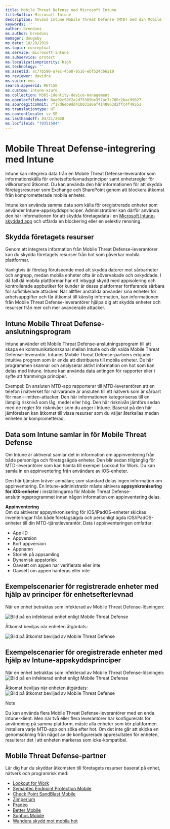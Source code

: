 ```yaml
---
title: Mobile Threat Defense med Microsoft Intune
titleSuffix: Microsoft Intune
description: Använd Intune Mobile Threat Defense (MTD) med din Mobile Threat Defense-partner för att skydda åtkomsten till företagsresurser baserat på enhetsrisken.
keywords: ''
author: brenduns
ms.author: brenduns
manager: dougeby
ms.date: 10/29/2019
ms.topic: conceptual
ms.service: microsoft-intune
ms.subservice: protect
ms.localizationpriority: high
ms.technology: ''
ms.assetid: ac77b590-a7ec-45a0-9516-ebf5243b6210
ms.reviewer: davidra
ms.suite: ems
search.appverid: MET150
ms.custom: intune-azure
ms.collection: M365-identity-device-management
ms.openlocfilehash: 0aa02c58f2a2d75389be357ac7c700c2bac99027
ms.sourcegitcommit: 7f17d6eb9dd41b031a6af4148863d2ffc4f49551
ms.translationtype: HT
ms.contentlocale: sv-SE
ms.lasthandoff: 04/21/2020
ms.locfileid: "79351584"
---
```

# <a name="mobile-threat-defense-integration-with-intune"></a>Mobile Threat Defense-integrering med Intune

Intune kan integrera data från en Mobile Threat Defense-leverantör som informationskälla för enhetsefterlevnadsprinciper samt enhetsregler för villkorsstyrd åtkomst. Du kan använda den här informationen för att skydda företagsresurser som Exchange och SharePoint genom att blockera åtkomst från komprometterade mobila enheter.

Intune kan använda samma data som källa för oregistrerade enheter som använder Intune-appskyddsprinciper. Administratörer kan därför använda den här informationen för att skydda företagsdata i en [Microsoft Intune-skyddad app](../apps/apps-supported-intune-apps.md) och utfärda en blockering eller en selektiv rensning.

## <a name="protect-corporate-resources"></a>Skydda företagets resurser

Genom att integrera information från Mobile Threat Defense-leverantörer kan du skydda företagets resurser från hot som påverkar mobila plattformar.  

Vanligtvis är företag förutseende med att skydda datorer mot sårbarheter och angrepp, medan mobila enheter ofta är oövervakade och oskyddade. I då fall då mobila plattformar har ett inbyggt skydd med appisolering och kontrollerade appbutiker för kunder är dessa plattformar fortfarande sårbara för sofistikerade attacker. När alltfler anställda använder sina enheter för arbetsuppgifter och får åtkomst till känslig information, kan informationen från Mobile Threat Defense-leverantörer hjälpa dig att skydda enheter och resurser från mer och mer avancerade attacker.

## <a name="intune-mobile-threat-defense-connectors"></a>Intune Mobile Threat Defense-anslutningsprogram

Intune använder ett Mobile Threat Defense-anslutningsprogram till att skapa en kommunikationskanal mellan Intune och din valda Mobile Threat Defense-leverantör. Intunes Mobile Threat Defense-partners erbjuder intuitiva program som är enkla att distribuera till mobila enheter. De här programmen skannar och analyserar aktivt information om hot som kan delas med Intune. Intune kan använda data antingen för rapporter eller i syfte att framtvinga principer.

Exempel: En ansluten MTD-app rapporterar till MTD-leverantören att en telefon i nätverket för närvarande är ansluten till ett nätverk som är sårbart för man-i-mitten-attacker. Den här informationen kategoriseras till en lämplig risknivå som låg, medel eller hög. Den här risknivån jämförs sedan med de regler för risknivåer som du anger i Intune. Baserat på den här jämförelsen kan åtkomst till vissa resurser som du väljer återkallas medan enheten är komprometterad.

## <a name="data-that-intune-collects-for-mobile-threat-defense"></a>Data som Intune samlar in för Mobile Threat Defense

Om Intune är aktiverat samlar det in information om appinventering från både personliga och företagsägda enheter. Den blir sedan tillgänglig för MTD-leverantörer som kan hämta till exempel Lookout for Work. Du kan samla in en appinventering från användare av iOS-enheter.

Den här tjänsten kräver anmälan; som standard delas ingen information om appinventering. En Intune-administratör måste aktivera **appsynkronisering för iOS-enheter** i inställningarna för Mobile Threat Defense-anslutningsprogrammet innan någon information om appinventering delas.

**Appinventering**  
Om du aktiverar appsynkronisering för iOS/iPadOS-enheter skickas inventeringar från både företagsägda och personligt ägda iOS/iPadOS-enheter till din MTD-tjänstleverantör. Data i appinventeringen omfattar:

- App-ID
- Appversion
- Kort appversion
- Appnamn
- Storlek på appsamling
- Dynamisk appstorlek
- Oavsett om appen har verifierats eller inte
- Oavsett om appen hanteras eller inte

## <a name="sample-scenarios-for-enrolled-devices-using-device-compliance-policies"></a>Exempelscenarier för registrerade enheter med hjälp av principer för enhetsefterlevnad

När en enhet betraktas som infekterad av Mobile Threat Defense-lösningen:

![Bild på en infekterad enhet enligt Mobile Threat Defense](./media/mobile-threat-defense/MTD-image-1.png)

Åtkomst beviljas när enheten åtgärdats:

![Bild på åtkomst beviljad av Mobile Threat Defense](./media/mobile-threat-defense/MTD-image-2.png)

## <a name="sample-scenarios-for-unenrolled-devices-using-intune-app-protection-policies"></a>Exempelscenarier för oregistrerade enheter med hjälp av Intune-appskyddsprinciper

När en enhet betraktas som infekterad av Mobile Threat Defense-lösningen:<br>
![Bild på en infekterad enhet enligt Mobile Threat Defense](./media/mobile-threat-defense/MTD-image-3.png)

Åtkomst beviljas när enheten åtgärdats:<br>
![Bild på åtkomst beviljad av Mobile Threat Defense](./media/mobile-threat-defense/MTD-image-4.png)

> [!NOTE]
> Du kan använda flera Mobile Threat Defense-leverantörer med en enda Intune-klient. Men när två eller flera leverantörer har konfigurerats för användning på samma plattform, måste alla enheter som kör plattformen installera varje MTD-app och söka efter hot. Om det inte går att skicka en genomsökning från något av de konfigurerade appresultaten för enheten, resulterar det i att enheten markeras som icke-kompatibel. 

## <a name="mobile-threat-defense-partners"></a>Mobile Threat Defense-partner

Lär dig hur du skyddar åtkomsten till företagets resurser baserat på enhet, nätverk och programrisk med:

- [Lookout for Work](lookout-mobile-threat-defense-connector.md)
- [Symantec Endpoint Protection Mobile](skycure-mobile-threat-defense-connector.md)
- [Check Point SandBlast Mobile](checkpoint-sandblast-mobile-mobile-threat-defense-connector.md)
- [Zimperium](zimperium-mobile-threat-defense-connector.md)
- [Pradeo](pradeo-mobile-threat-defense-connector.md)
- [Better Mobile](better-mobile-threat-defense-connector.md)
- [Sophos Mobile](sophos-mtd-connector.md)
- [Wandera skydd mot mobila hot](wandera-mtd-connector.md)
